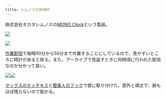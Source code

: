 ```yaml
---
title: レムノスの掛時計
---
```

株式会社タカタレムノスの[MONO Clock](https://www.amazon.co.jp/dp/B004UIT8BK)という製品。

![](https://lh4.googleusercontent.com/6LgS7X2wJRF6EuQrLgmVKOYrTsXP-ImLe8Sr8XZibjRIedxB0ZH4jukXmaWBOcovyInmlmblrVgQLsNYYEBHysBcZXuUzCkYfBj6HXfM6rVPci0JVa5v29d-e1zWGAVSclP66KiMmXkfHbtrZ_vIgA)

![](https://lh3.googleusercontent.com/EgbLxUiq456UmZr4zWpmSTfTznK-unwd_WTT_qOF2Q8Ti0MVYIjpbfDxFTpye4TH9JNYDtSKXithktFZNR3z5WSV_0QBqFHhG5vIPFu9YNnyCooA0CI1jFWk48bwdIKkjlnpicRiYMg7a1MO5MMh-Q)

[作業配信](https://www.youtube.com/channel/UC5s-KpSDGzxWPWNv94PnJHw)で毎時00分から50分まで作業することにしているので、見やすいところに時計があると捗る。また、アーカイブで見返すときに何時頃に行われた配信なのか分かって良い。

![](https://lh5.googleusercontent.com/RS1oNVQCNCofTw2g87LTa8blrRe7_gO1Z80PRGS-vT7ZhJCzmlKVKRchi0Pwc3grew-RsEPQRAv5_8sz78F3ZsuW80YZVURAum0CLOwRPilwIA8N_2tkY6CI_O_Fwxg7ykN_slqliEJ1R3EdglvLnw)![](https://lh5.googleusercontent.com/w-vc7XVrHkwYyLcKxzfAIjqM2ckCiUeKKcNDAsFI25G36vUCGfTkhYIwD_guxGOOTEHPc6tOPLxqUsNmiwrvPlxEorSkrR7qxbgsAz7ljTGDOQXgv_9vG4v7o46d96bx5cGy2TYj1hPFftkaPl4xfw)

[マックスのホッチキス](https://www.amazon.co.jp/dp/B000O9WRWG)と[壁美人のフック](https://www.amazon.co.jp/dp/B00CU78TDG)で壁に取り付けた。意外と頑丈で、跡もほぼ残らないので助かる。

